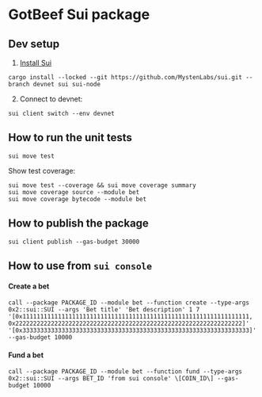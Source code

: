 # GotBeef Sui package

## Dev setup
1. [Install Sui](https://docs.sui.io/build/install#install-sui-binaries)
```
cargo install --locked --git https://github.com/MystenLabs/sui.git --branch devnet sui sui-node
```
2. Connect to devnet:
```
sui client switch --env devnet
```

## How to run the unit tests
```
sui move test
```
Show test coverage:
```
sui move test --coverage && sui move coverage summary
sui move coverage source --module bet
sui move coverage bytecode --module bet
```

## How to publish the package
```
sui client publish --gas-budget 30000
```

## How to use from `sui console`
#### Create a bet
```
call --package PACKAGE_ID --module bet --function create --type-args 0x2::sui::SUI --args 'Bet title' 'Bet description' 1 7 '[0x1111111111111111111111111111111111111111111111111111111111111111, 0x2222222222222222222222222222222222222222222222222222222222222222]' '[0x3333333333333333333333333333333333333333333333333333333333333333]' --gas-budget 10000
```

#### Fund a bet
```
call --package PACKAGE_ID --module bet --function fund --type-args 0x2::sui::SUI --args BET_ID 'from sui console' \[COIN_ID\] --gas-budget 10000
```
